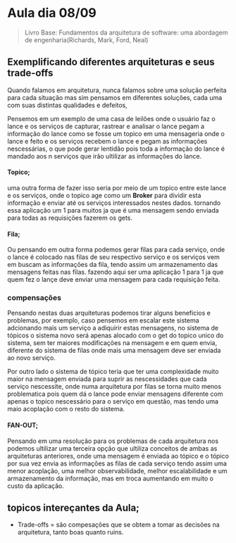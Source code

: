 # Aula dia 08/09

> Livro Base: Fundamentos da arquitetura de software: uma abordagem de engenharia(Richards, Mark, Ford, Neal)

## Exemplificando diferentes arquiteturas e seus trade-offs

Quando falamos em arquitetura, nunca falamos sobre uma solução perfeita para cada situação mas sim pensamos em diferentes soluções, cada uma com suas distintas qualidades e defeitos,

Pensemos em um exemplo de uma casa de leilões onde o usuário faz o lance e os serviços de capturar, rastrear e analisar o lance pegam a informação do lance como se fosse um topico em uma mensageria onde o lance e feito e os serviços recebem o lance e pegam as informações nescessárias, o que pode gerar lentidão pois toda a informação do lance é mandado aos n serviços que irão ultilizar as informações do lance.

#### Topico;

uma outra forma de fazer isso seria por meio de um topico entre este lance e os serviços, onde o topico age como um **Broker** para dividir esta informação e enviar até os serviços interessados nestes dados. tornando essa aplicação um 1 para muitos ja que é uma mensagem sendo enviada para todas as requisições fazerem os gets.

#### Fila;

Ou pensando em outra forma podemos gerar filas para cada serviço, onde o lance é colocado nas filas de seu respectivo serviço e os serviços vem em buscam as informações da fila, tendo assim um armazenamento das mensagens feitas nas filas. fazendo aqui ser uma aplicação 1 para 1 ja que quem fez o lançe deve enviar uma mensagem para cada  requisição feita.

### compensações
Pensando nestas duas arquiteturas podemos tirar alguns beneficios e problemas, por exemplo, caso pensemos em escalar este sistema adcionando mais um serviço a adiquirir estas mensagens, no sistema de tópicos o sistema novo será apenas alocado com o get do topico unico do sistema, sem ter maiores modificações na mensagem e em quem envia, diferente do sistema de filas onde mais uma mensagem deve ser enviada ao novo serviço.

Por outro lado o sistema de tópico teria que ter uma complexidade muito maior na mensagem enviada para suprir as nescessidades que cada serviço nescessite, onde numa arquitetura por filas se torna muito menos problematica pois quem dá o lance pode enviar mensagens diferente com apenas o topico nescessário para o serviço em questão, mas tendo uma maio acoplação com o resto do sistema.

#### FAN-OUT;
Pensando em uma resolução para os problemas de cada arquitetura nos podemos ultilizar uma terceira opção que ultiliza conceitos de ambas as arquiteturas anteriores, onde uma mensagem é enviada ao tópico e o tópico por sua vez envia as informações as filas de cada serviço tendo assim uma menor acoplação, uma melhor observabilidade, melhor escalabilidade e um armazenamento da informação, mas em troca aumentando em muito o custo da aplicação.  

## topicos intereçantes da Aula;

- Trade-offs = são compesações que se obtem a tomar as decisões na arquitetura, tanto boas quanto ruins.
